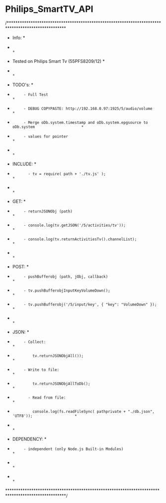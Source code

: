 # Philips_SmartTV_API

/***************************************************************************************************
*   Info:                                                                                          *
*                                                                                                  *
*   Tested on Philips Smart Tv (55PFS8209/12)                                                      *
*                                                                                                  *
*   TODO's:                                                                                        *
*          - Full Test                                                                             *
*          - DEBUG COPYPASTE: http://192.168.0.97:1925/5/audio/volume                              *
*          - Merge oDb.system.timestamp and oDb.system.epgsource to oDb.system                     *
*          - values for pointer                                                                    *
*   	                                                                                             *
*   INCLUDE:                                                                                       *
*   	     - tv = require( path + './tv.js' );                                                     *
*   	                                                                                             *
*   GET:                                                                                           *
*          - returnJSONObj (path)                                                                  *
*          - console.log(tv.getJSON('/5/activities/tv'));                                          *
*          - console.log(tv.returnActivitiesTv().channelList);                                     *
*                                                                                                  *
*   POST:                                                                                          *
*          - pushBufferobj (path, jObj, callback)                                                  *
*          - tv.pushBufferobjInputKeyVolumeDown();                                                 *
*          - tv.pushBufferobj('/5/input/key', { "key": "VolumeDown" });                            *
*                                                                                                  *
*   JSON:                                                                                          *
*          - Collect:                                                                              *
*              tv.returnJSONObjAll());                                                             *
*          - Write to file:                                                                        *
*              tv.returnJSONObjAllToDb();                                                          *
*   	     - Read from file:                                                                       *
*              console.log(fs.readFileSync( pathprivate + "./db.json", 'UTF8'));                   *
*                                                                                                  *
*  DEPENDENCY:                                                                                     *
*          - independent (only Node.js Built-in Modules)                                           *
*   	                                                                                             *
*                                                                                                  *
***************************************************************************************************/
